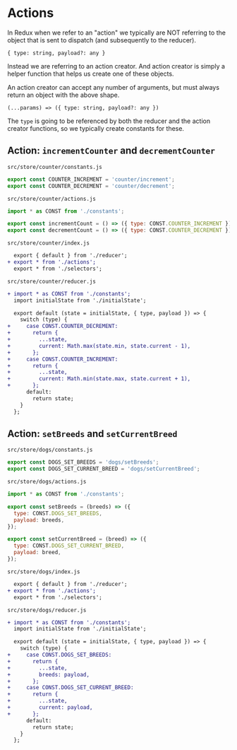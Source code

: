 # Actions
In Redux when we refer to an "action" we typically are NOT referring to the object that is sent to dispatch (and subsequently to the reducer).

`{ type: string, payload?: any }`

Instead we are referring to an action creator.  And action creator is simply a helper function that helps us create one of these objects.

An action creator can accept any number of arguments, but must always return an object with the above shape.

`(...params) => ({ type: string, payload?: any })`

The `type` is going to be referenced by both the reducer and the action creator functions, so we typically create constants for these.

## Action: `incrementCounter` and `decrementCounter`
`src/store/counter/constants.js`
```js
export const COUNTER_INCREMENT = 'counter/increment';
export const COUNTER_DECREMENT = 'counter/decrement';
```

`src/store/counter/actions.js`
```js
import * as CONST from './constants';

export const incrementCount = () => ({ type: CONST.COUNTER_INCREMENT });
export const decrementCount = () => ({ type: CONST.COUNTER_DECREMENT });
```

`src/store/counter/index.js`
```diff
  export { default } from './reducer';
+ export * from './actions';
  export * from './selectors';
```

`src/store/counter/reducer.js`
```diff
+ import * as CONST from './constants';
  import initialState from './initialState';

  export default (state = initialState, { type, payload }) => {
    switch (type) {
+     case CONST.COUNTER_DECREMENT:
+       return {
+         ...state,
+         current: Math.max(state.min, state.current - 1),
+       };
+     case CONST.COUNTER_INCREMENT:
+       return {
+         ...state,
+         current: Math.min(state.max, state.current + 1),
+       };
      default:
        return state;
    }
  };
```

## Action: `setBreeds` and `setCurrentBreed`
`src/store/dogs/constants.js`
```js
export const DOGS_SET_BREEDS = 'dogs/setBreeds';
export const DOGS_SET_CURRENT_BREED = 'dogs/setCurrentBreed';
```

`src/store/dogs/actions.js`
```js
import * as CONST from './constants';

export const setBreeds = (breeds) => ({ 
  type: CONST.DOGS_SET_BREEDS,
  payload: breeds,
});

export const setCurrentBreed = (breed) => ({
  type: CONST.DOGS_SET_CURRENT_BREED,
  payload: breed,
});
```

`src/store/dogs/index.js`
```diff
  export { default } from './reducer';
+ export * from './actions';
  export * from './selectors';
```

`src/store/dogs/reducer.js`
```diff
+ import * as CONST from './constants';
  import initialState from './initialState';

  export default (state = initialState, { type, payload }) => {
    switch (type) {
+     case CONST.DOGS_SET_BREEDS:
+       return {
+         ...state,
+         breeds: payload,
+       };
+     case CONST.DOGS_SET_CURRENT_BREED:
+       return {
+         ...state,
+         current: payload,
+       };
      default:
        return state;
    }
  };
```

